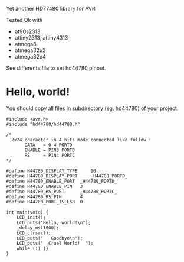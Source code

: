 Yet another HD77480 library for AVR

Tested Ok with 
 * at90s2313
 * attiny2313, attiny4313
 * atmega8
 * atmega32u2
 * atmega32u4

See differents file to set hd44780 pinout. 
# Hello, world!

You should copy all files in subdirectory (eg. hd44780) of your project. 
```
#include <avr.h>
#include "hd44780/hd44780.h"

/* 
  2x24 character in 4 bits mode connected like follow :
       DATA   = 0-4 PORTD
       ENABLE = PIN3 PORTD
       RS     = PIN4 PORTC
*/

#define H44780_DISPLAY_TYPE 	10
#define H44780_DISPLAY_PORT 	_H44780_PORTD_
#define H44780_ENABLE_PORT 	_H44780_PORTD_
#define H44780_ENABLE_PIN 	3
#define H44780_RS_PORT	 	_H44780_PORTC_
#define H44780_RS_PIN	 	4
#define H44780_PORT_IS_LSB 	0

int main(void) {
	LCD_init();
	LCD_puts("Hello, world!\n");
	_delay_ms(1000);
	LCD_clrsrc();
	LCD_puts("   Goodbye\n");
	LCD_puts("  Cruel World!  ");
	while (1) {}
}

